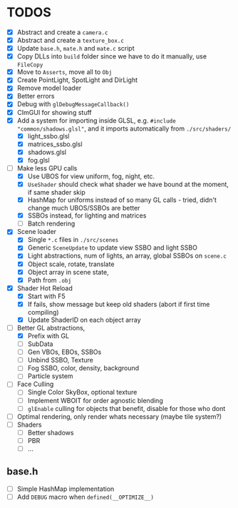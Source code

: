 # TODOS
- [x] Abstract and create a `camera.c`
- [x] Abstract and create a `texture_box.c`
- [x] Update `base.h`, `mate.h` and `mate.c` script
- [x] Copy DLLs into `build` folder since we have to do it manually, use `FileCopy`
- [x] Move to `Asserts`, move all to `Obj` 
- [x] Create PointLight, SpotLight and DirLight
- [x] Remove model loader
- [x] Better errors
- [x] Debug with `glDebugMessageCallback()`
- [x] CImGUI for showing stuff
- [x] Add a system for importing inside GLSL, e.g. `#include "common/shadows.glsl"`, and it imports automatically from `./src/shaders/`
    - [x] light_ssbo.glsl
    - [x] matrices_ssbo.glsl
    - [x] shadows.glsl
    - [x] fog.glsl
- [ ] Make less GPU calls
    - [x] Use UBOS for view uniform, fog, night, etc.
    - [x] `UseShader` should check what shader we have bound at the moment, if same shader skip
    - [x] HashMap for uniforms instead of so many GL calls - tried, didn't change much UBOS/SSBOs are better
    - [x] SSBOs instead, for lighting and matrices
    - [ ] Batch rendering
- [x] Scene loader
    - [x] Single `*.c` files in `./src/scenes`
    - [x] Generic `SceneUpdate` to update view SSBO and light SSBO
    - [x] Light abstractions, num of lights, an array, global SSBOs on `scene.c`
    - [x] Object scale, rotate, translate
    - [x] Object array in scene state,
    - [x] Path from `.obj`
- [x] Shader Hot Reload
    - [x] Start with F5
    - [x] If fails, show message but keep old shaders (abort if first time compiling)
    - [x] Update ShaderID on each object array
- [ ] Better GL abstractions, 
    - [x] Prefix with GL
    - [ ] SubData
    - [ ] Gen VBOs, EBOs, SSBOs
    - [ ] Unbind SSBO, Texture
    - [ ] Fog SSBO, color, density, background
    - [ ] Particle system
- [ ] Face Culling
    - [ ] Single Color SkyBox, optional texture
    - [ ] Implement WBOIT for order agnostic blending
    - [ ] `glEnable` culling for objects that benefit, disable for those who dont
- [ ] Optimal rendering, only render whats necessary (maybe tile system?)
- [ ] Shaders 
    - [ ] Better shadows
    - [ ] PBR
    - [ ] ...

## base.h
- [ ] Simple HashMap implementation
- [ ] Add `DEBUG` macro when `defined(__OPTIMIZE__)`
